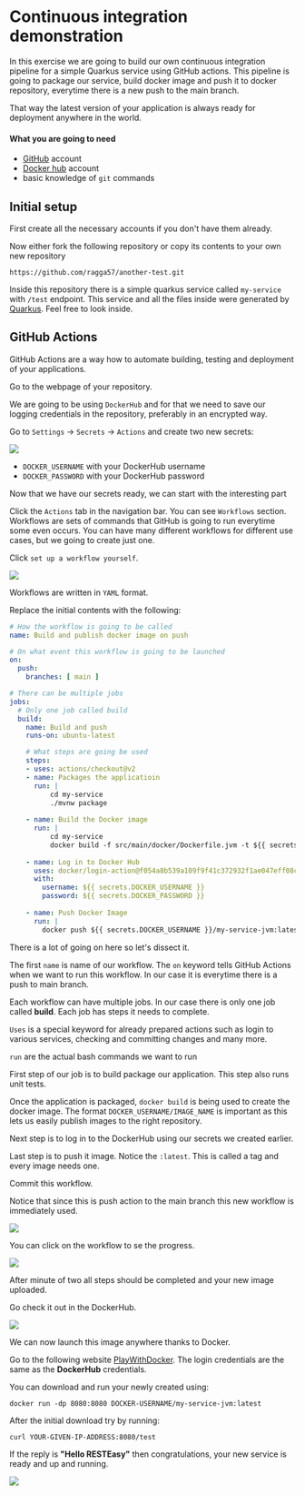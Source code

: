 # Continuous integration demonstration

In this exercise we are going to build our own continuous integration pipeline for a simple Quarkus service
using GitHub actions.
This pipeline is going to
package our service, build docker image and push it to docker repository,
everytime there is a new push to the main branch.


That way the latest version of your application is always ready for deployment anywhere in the world.

#### What you are going to need
- [GitHub](https://github.com/) account
- [Docker hub](https://hub.docker.com/) account
- basic knowledge of `git` commands
## Initial setup

First create all the necessary accounts if you don't have them already.

Now either fork the following repository or copy its contents to your own new repository  

    https://github.com/ragga57/another-test.git

Inside this repository there is a simple quarkus service called `my-service` with `/test` endpoint.
This service and all the files inside were generated by [Quarkus](https://quarkus.io/get-started/).
Feel free to look inside.

## GitHub Actions

GitHub Actions are a way how to automate building, testing and deployment of your applications.

Go to the webpage of your repository.

We are going to be using `DockerHub` and for that we need to save our logging credentials in the repository,
preferably in an encrypted way.

Go to `Settings` -> `Secrets` -> `Actions` and create two new secrets:

<img src="images/settings.jpg">

- `DOCKER_USERNAME` with your DockerHub username
- `DOCKER_PASSWORD` with your DockerHub password

Now that we have our secrets ready, we can start with the interesting part

Click the `Actions` tab in the navigation bar.
You can see `Workflows` section. Workflows are sets of commands that GitHub is going to run everytime some even occurs.
You can have many different workflows for different use cases, but we going to create just one.

Click  `set up a workflow yourself`.

<img src="images/action.jpg">

Workflows are written in `YAML` format.

Replace the initial contents with the following:

```yaml
# How the workflow is going to be called
name: Build and publish docker image on push

# On what event this workflow is going to be launched
on:
  push:
    branches: [ main ]

# There can be multiple jobs
jobs:
  # Only one job called build
  build:
    name: Build and push
    runs-on: ubuntu-latest

    # What steps are going be used
    steps:
    - uses: actions/checkout@v2
    - name: Packages the applicatioin
      run: |
          cd my-service
          ./mvnw package   
    
    - name: Build the Docker image
      run: |
          cd my-service
          docker build -f src/main/docker/Dockerfile.jvm -t ${{ secrets.DOCKER_USERNAME }}/my-service-jvm .  
    
    - name: Log in to Docker Hub
      uses: docker/login-action@f054a8b539a109f9f41c372932f1ae047eff08c9
      with:
        username: ${{ secrets.DOCKER_USERNAME }}
        password: ${{ secrets.DOCKER_PASSWORD }}
    
    - name: Push Docker Image
      run: |
        docker push ${{ secrets.DOCKER_USERNAME }}/my-service-jvm:latest
```
There is a lot of going on here so let's dissect it.

The first `name` is name of our workflow. The `on` keyword tells GitHub Actions when we want to run this workflow.
In our case it is everytime there is a push to main branch.

Each workflow can have multiple jobs. In our case there is only one job called **build**.
Each job has steps it needs to complete.

`Uses` is a special keyword for already prepared actions such as login to various services,
checking and committing changes and many more.

`run` are the actual bash commands we want to run

First step of our job is to build package our application. This step also runs unit tests.

Once the application is packaged, `docker build` is being used to create the docker image.
The format ``DOCKER_USERNAME/IMAGE_NAME`` is important as this lets us easily publish images to the right 
repository.

Next step is to log in to the DockerHub using our secrets we created earlier.

Last step is to push it image. Notice the `:latest`. This is called a tag and every image needs one.

Commit this workflow.

Notice that since this is push action to the main branch this new workflow
is immediately used. 

<img src="images/workflow-build.jpg">


You can click on the workflow to se the progress.

<img src="images/progress.jpg">

After minute of two all steps should be completed and your new image uploaded.

Go check it out in the DockerHub.

<img src="images/dockerhub-image.jpg">

We can now launch this image anywhere thanks to Docker.

Go to the following website [PlayWithDocker](https://labs.play-with-docker.com/). The login credentials are the same
as the **DockerHub** credentials.

You can download and run your newly created using:

    docker run -dp 8080:8080 DOCKER-USERNAME/my-service-jvm:latest

After the initial download try by running: 

    curl YOUR-GIVEN-IP-ADDRESS:8080/test

If the reply is **"Hello RESTEasy"** then congratulations, your new service is ready and up and running.


<img src="images/playwithdocker.jpg">

 


